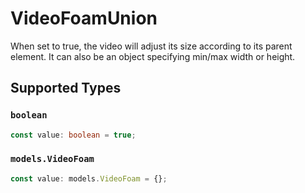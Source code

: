 # VideoFoamUnion

When set to true, the video will adjust its size according to its parent element. It can also be an object specifying min/max width or height.


## Supported Types

### `boolean`

```typescript
const value: boolean = true;
```

### `models.VideoFoam`

```typescript
const value: models.VideoFoam = {};
```

